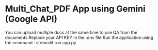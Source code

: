 # Multi_Chat_PDF App using Gemini (Google API)

You can upload multiple docs at the same time to use QA from the documents
Replace your API KEY in the .env file
Run the application using the command : streamlit run app.py
